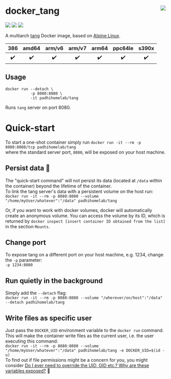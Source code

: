 # docker_tang <a href='https://github.com/padhi-homelab/docker_tang/actions?query=workflow%3A%22Docker+CI+Release%22'><img align='right' src='https://img.shields.io/github/workflow/status/padhi-homelab/docker_tang/Docker%20CI%20Release?logo=github&logoWidth=24&style=flat-square'></img></a>

<a href='https://microbadger.com/images/padhihomelab/tang'><img src='https://img.shields.io/microbadger/layers/padhihomelab/tang/latest?logo=docker&logoWidth=24&style=for-the-badge'></img></a>
<a href='https://hub.docker.com/r/padhihomelab/tang'><img src='https://img.shields.io/docker/image-size/padhihomelab/tang/latest?label=size%20%5Blatest%5D&logo=docker&logoWidth=24&style=for-the-badge'></img></a>
<a href='https://hub.docker.com/r/padhihomelab/tang'><img src='https://img.shields.io/docker/image-size/padhihomelab/tang/testing?label=size%20%5Btesting%5D&logo=docker&logoWidth=24&style=for-the-badge'></img></a>

A multiarch [tang] Docker image, based on [Alpine Linux].

|        386         |       amd64        |       arm/v6       |       arm/v7       |       arm64        |      ppc64le       |       s390x        |
| :----------------: | :----------------: | :----------------: | :----------------: | :----------------: | :----------------: | :----------------: |
| :heavy_check_mark: | :heavy_check_mark: | :heavy_check_mark: | :heavy_check_mark: | :heavy_check_mark: | :heavy_check_mark: | :heavy_check_mark: |


## Usage

```
docker run --detach \
           -p 8080:8080 \
           -it padhihomelab/tang
```

Runs `tang` server on port 8080.

_<More details to be added soon>_


[Alpine Linux]: https://alpinelinux.org/
[tang]:         https://github.com/latchset/tang


# Quick-start
To start a one-shot container simply run
`docker run -it --rm -p 8080:8080/tcp padhihomelab/tang`  
where the standard server port, `8080`, will be exposed on your host machine.

## Persist data 💾
The "quick-start command" will not persist its data (located at `/data` within the container) beyond the lifetime of the container.  
To link the tang server's data with a persistent volume on the host run:  
```docker run -it --rm -p 8080:8080 --volume "/home/myUser/whatever":"/data" padhihomelab/tang```  

Or, if you want to work with docker volumes, docker will automatically create an anonymous volume.
You can access the volume by its ID, which is returned by `docker inspect [insert container ID obtained from the list]` in the section `Mounts`.

## Change port
To expose tang on a different port on your host machine, e.g. 1234, change the `-p` parameter:  
`-p 1234:8080`

## Run quietly in the background
Simply add the `--detach` flag:  
`docker run -it --rm -p 8080:8080 --volume "/wherever/on/host":"/data" --detach padhihomelab/tang`

## Write files as specific user
Just pass the `DOCKER_UID` environment variable to the `docker run` command.
This will make the container write files as the current user, i.e. the user executing this command:  
`docker run -it --rm -p 8080:8080 --volume "/home/myUser/whatever":"/data" padhihomelab/tang -e DOCKER_UID=$(id -u)`  
To find out if file permissions might be a concern for you, you might consider [Do I ever need to override the UID, GID etc.? Why are these variables exposed?](https://github.com/padhi-homelab/docker_alpine-base/#do-i-ever-need-to-override-the-uid-gid-etc-why-are-these-variables-exposed)
💾

